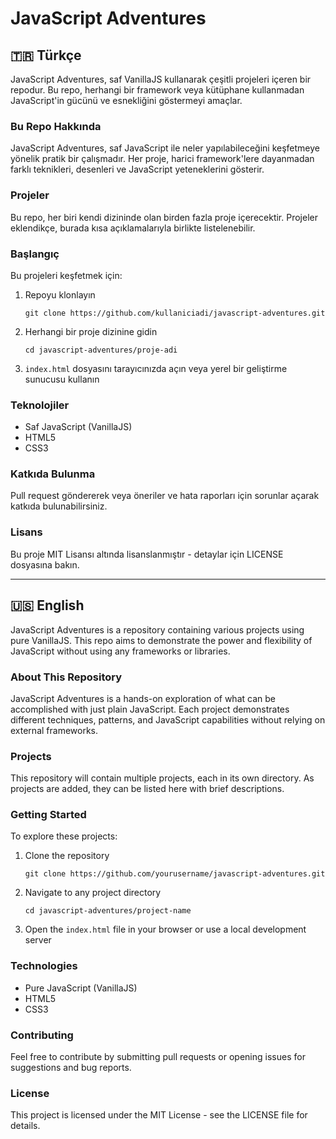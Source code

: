 # JavaScript Adventures

## 🇹🇷 Türkçe

JavaScript Adventures, saf VanillaJS kullanarak çeşitli projeleri içeren bir repodur. Bu repo, herhangi bir framework veya kütüphane kullanmadan JavaScript'in gücünü ve esnekliğini göstermeyi amaçlar.

### Bu Repo Hakkında

JavaScript Adventures, saf JavaScript ile neler yapılabileceğini keşfetmeye yönelik pratik bir çalışmadır. Her proje, harici framework'lere dayanmadan farklı teknikleri, desenleri ve JavaScript yeteneklerini gösterir.

### Projeler

Bu repo, her biri kendi dizininde olan birden fazla proje içerecektir. Projeler eklendikçe, burada kısa açıklamalarıyla birlikte listelenebilir.

### Başlangıç

Bu projeleri keşfetmek için:

1. Repoyu klonlayın
   ```
   git clone https://github.com/kullaniciadi/javascript-adventures.git
   ```

2. Herhangi bir proje dizinine gidin
   ```
   cd javascript-adventures/proje-adi
   ```

3. `index.html` dosyasını tarayıcınızda açın veya yerel bir geliştirme sunucusu kullanın

### Teknolojiler

- Saf JavaScript (VanillaJS)
- HTML5
- CSS3

### Katkıda Bulunma

Pull request göndererek veya öneriler ve hata raporları için sorunlar açarak katkıda bulunabilirsiniz.

### Lisans

Bu proje MIT Lisansı altında lisanslanmıştır - detaylar için LICENSE dosyasına bakın.

---

## 🇺🇸 English

JavaScript Adventures is a repository containing various projects using pure VanillaJS. This repo aims to demonstrate the power and flexibility of JavaScript without using any frameworks or libraries.

### About This Repository

JavaScript Adventures is a hands-on exploration of what can be accomplished with just plain JavaScript. Each project demonstrates different techniques, patterns, and JavaScript capabilities without relying on external frameworks.

### Projects

This repository will contain multiple projects, each in its own directory. As projects are added, they can be listed here with brief descriptions.

### Getting Started

To explore these projects:

1. Clone the repository
   ```
   git clone https://github.com/yourusername/javascript-adventures.git
   ```

2. Navigate to any project directory
   ```
   cd javascript-adventures/project-name
   ```

3. Open the `index.html` file in your browser or use a local development server

### Technologies

- Pure JavaScript (VanillaJS)
- HTML5
- CSS3

### Contributing

Feel free to contribute by submitting pull requests or opening issues for suggestions and bug reports.

### License

This project is licensed under the MIT License - see the LICENSE file for details.